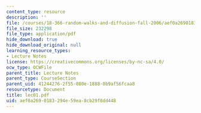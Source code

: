 ```yaml
---
content_type: resource
description: ''
file: /courses/18-366-random-walks-and-diffusion-fall-2006/aef0a2690183294e59ea8cb29f8dd448_lec01.pdf
file_size: 232298
file_type: application/pdf
hide_download: true
hide_download_original: null
learning_resource_types:
- Lecture Notes
license: https://creativecommons.org/licenses/by-nc-sa/4.0/
ocw_type: OCWFile
parent_title: Lecture Notes
parent_type: CourseSection
parent_uid: 41244276-2f55-080e-1888-0b9af56fcaa8
resourcetype: Document
title: lec01.pdf
uid: aef0a269-0183-294e-59ea-8cb29f8dd448
---
```

